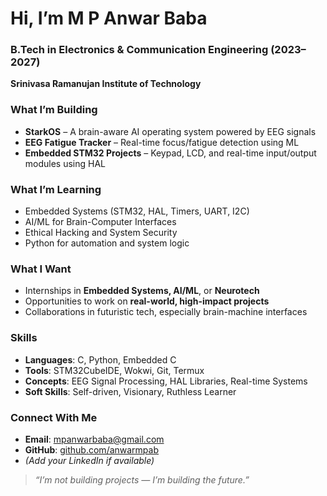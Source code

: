 # Hi, I’m M P Anwar Baba

### B.Tech in Electronics & Communication Engineering (2023–2027)  
**Srinivasa Ramanujan Institute of Technology**

### What I’m Building
- **StarkOS** – A brain-aware AI operating system powered by EEG signals  
- **EEG Fatigue Tracker** – Real-time focus/fatigue detection using ML  
- **Embedded STM32 Projects** – Keypad, LCD, and real-time input/output modules using HAL

### What I’m Learning
- Embedded Systems (STM32, HAL, Timers, UART, I2C)
- AI/ML for Brain-Computer Interfaces
- Ethical Hacking and System Security
- Python for automation and system logic

### What I Want
- Internships in **Embedded Systems, AI/ML**, or **Neurotech**
- Opportunities to work on **real-world, high-impact projects**
- Collaborations in futuristic tech, especially brain-machine interfaces

### Skills
- **Languages**: C, Python, Embedded C  
- **Tools**: STM32CubeIDE, Wokwi, Git, Termux  
- **Concepts**: EEG Signal Processing, HAL Libraries, Real-time Systems  
- **Soft Skills**: Self-driven, Visionary, Ruthless Learner

### Connect With Me
- **Email**: mpanwarbaba@gmail.com  
- **GitHub**: [github.com/anwarmpab](https://github.com/anwarmpab)  
- *(Add your LinkedIn if available)*

> *“I’m not building projects — I’m building the future.”*
